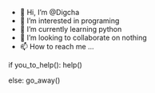 - 👋 Hi, I’m @Digcha
- 👀 I’m interested in programing
- 🌱 I’m currently learning python
- 💞️ I’m looking to collaborate on nothing
- 📫 How to reach me ...

<!---
Digcha/Digcha is a ✨ special ✨ repository because its `README.md` (this file) appears on your GitHub profile.
You can click the Preview link to take a look at your changes.
--->

if you_to_help():
  help()
 
else:
  go_away()
